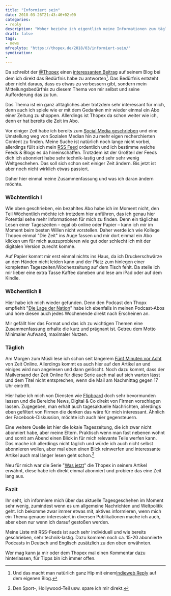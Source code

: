 ```yaml
---
title: "Informiert sein"
date: 2018-03-26T21:43:46+02:00
categories:
- reply
description: "Woher beziehe ich eigentlich meine Informationen zum täglichen Geschehen?"
draft: false
tags:
- news
mfreplyto: "https://thopex.de/2018/03/informiert-sein/"
syndication:
-
---
```




Da schreibt der [@Thopex](http://micro.blog/thopex) einen [interessanten Beitrag](https://thopex.de/2018/03/informiert-sein/) auf seinem Blog bei dem ich direkt das Bedürfnis habe zu antworten[^1]. Das Bedürfnis entsteht aber nicht daraus, dass es etwas zu verbessern gibt, sondern mein Mitteilungsbedürfnis zu diesem Thema von mir selbst und seine Aufforderung das zu tun.

Das Thema ist ein ganz alltägliches aber trotzdem sehr interessant für mich, denn auch ich spiele wie er mit dem Gedanken mir wieder einmal ein Abo einer Zeitung zu shoppen. Allerdings ist Thopex da schon weiter wie ich, denn er hat bereits die Zeit im Abo.

Vor einiger Zeit habe ich bereits zum [Social Media geschrieben](https://renem.net/post/2017-08-12-weniger-social-media-mehr-mensch/) und eine Umstellung weg von Sozialen Median hin zu mehr eigen recherchierten Content zu finden. Meine Suche ist natürlich noch lange nicht vorbei, allerdings füllt sich mein [RSS Feed](https://microblog.renem.net/2018/03/05/hello-feedbin.html) ordentlich und ich bestimme welche Feeds & Blogs es da hineinschaffen. Trotzdem ist der Großteil der Feeds dich ich abonniert habe sehr technik-lastig und sehr sehr wenig Weltgeschehen. Das soll sich schon seit einiger Zeit ändern. Bis jetzt ist aber noch nicht wirklich etwas passiert.

Daher hier einmal meine Zusammenfassung und was ich daran ändern möchte.

### Wöchtentlich I

Wie oben geschrieben, ein bezahltes Abo habe ich im Moment nicht, den Teil Wöchentlich möchte ich trotzdem hier anführen, das ich genau hier Potential sehe mehr Informationen für mich zu finden. Denn ein tägliches Lesen einer Tageszeiten – egal ob online oder Papier – kann ich mir im Moment beim besten Willen nicht vorstellen. Daher werde ich wie Kollege Thopex einmal "Die Zeit" ins Auge fassen und mir dort einmal ein Abo klicken um für mich auszuprobieren wie gut oder schlecht ich mit der digitalen Version zurecht komme.

Auf Papier kommt mir erst einmal nichts ins Haus, da ich Druckerschwärze an den Händen nicht leiden kann und der Platz zum hinlegen einer kompletten Tageszeiten/Wochenzeitung auf dem Tisch fehlt. Da stelle ich mir lieber eine extra Tasse Kaffee daneben und lese am iPad oder auf dem Kindle.

### Wöchentlich II

Hier habe ich mich wieder gefunden. Denn den Podcast den Thopx empfiehlt "[Die Lage der Nation](https://www.kuechenstud.io/lagedernation/)" habe ich ebenfalls in meinen Podcast-Abos und höre diesen auch jedes Wochenende direkt nach Erscheinen an.

Mir gefällt hier das Format und das ich zu wichtigen Themen eine Zusammenfassung erhalte die kurz und prägnant ist. Getreu dem Motto Minimaler Aufwand, maximaler Nutzen.

### Täglich

Am Morgen zum Müsli lese ich schon seit längerem [Fünf Minuten vor Acht](http://www.zeit.de/serie/fuenf-vor-acht) von Zeit Online. Allerdings kommt es auch hier auf den Artikel an und einiges wird nun angelesen und dann gelöscht. Noch dazu kommt, dass der Mailversand der Zeit Online für diese Serie auch mal auf sich warten lässt und dem Titel nicht entsprechen, wenn die Mail am Nachmittag gegen 17 Uhr eintrifft.

Hier habe ich mich von Diensten wie [Flipboard](https://flipboard.com/) doch sehr bevormunden lassen und die Bereiche News, Digital & Co direkt von Firmen vorschlagen lassen. Zugegeben, man erhält auch tagesaktuelle Nachrichten, allerdings eben gefiltert von Firmen die denken das wäre für mich interessant. Ähnlich der Facebook-Diskussion, möchte ich auch hier gegensteuern.

Eine weitere Quelle ist hier die lokale Tageszeitung, die ich zwar nicht abonniert habe, aber meine Eltern. Praktisch wenn man fast nebenen wohnt und somit am Abend einen Blick in für mich relevante Teile werfen kann. Das mache ich allerdings nicht täglich und würde ich auch nicht selbst abonnieren wollen, aber mal eben einen Blick reinwerfen und interessante Artikel auch mal länger lesen geht schon.[^2]

Neu für mich war die Serie "[Was jetzt](http://www.zeit.de/serie/was-jetzt)" die Thopex in seinem Artikel erwähnt, diese habe ich direkt einmal abonniert und probiere das eine Zeit lang aus.

### Fazit

Ihr seht, ich informiere mich über das aktuelle Tagesgeschehen im Moment sehr wenig, zumindest wenn es um allgemeine Nachrichten und Weltpolitik geht. Ich bekomme zwar immer etwas mit, aktives informieren, wenn mich ein Thema genauer interessiert in diversen Publikationen mache ich auch, aber eben nur wenn ich darauf gestoßen werden.

Meine Liste mit RSS-Feeds ist auch sehr individuell und wie bereits geschrieben, sehr technik-lastig. Dazu kommen noch ca. 15-20 abonnierte Podcasts in Deutsch und Englisch zusätzlich zu den oben erwähnten. 

Wer mag kann ja mir oder dem Thopex mal einen Kommentar dazu hinterlassen, für Tipps bin ich immer offen.

[^1]: Und das macht man natürlich ganz Hip mit einem[Indieweb Reply](https://indieweb.org/reply) auf dem eigenen Blog.
[^2]: Den Sport-, Hollywood-Teil usw. spare ich mir direkt.

 